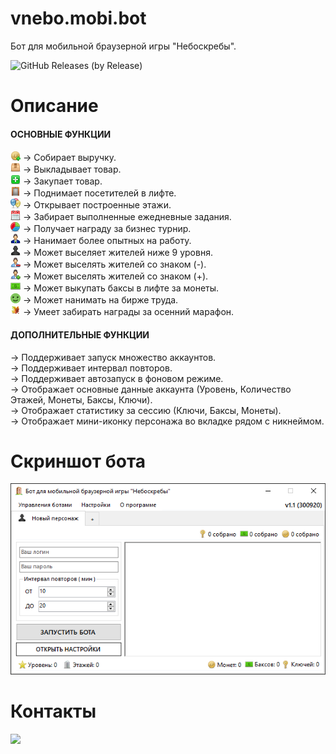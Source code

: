 # vnebo.mobi.bot
Бот для мобильной браузерной игры "Небоскребы".

![GitHub Releases (by Release)](https://img.shields.io/github/downloads/dekosik/vnebo.mobi.bot/v1.3/total?style=social)

# Описание
#### ОСНОВНЫЕ ФУНКЦИИ
<img src="https://raw.githubusercontent.com/dekosik/vnebo.mobi.bot/master/vnebo.mobi.bot/Resources/st_sold.png"> → Собирает выручку.
<br>
<img src="https://raw.githubusercontent.com/dekosik/vnebo.mobi.bot/master/vnebo.mobi.bot/Resources/st_stocked.png"> → Выкладывает товар.
<br>
<img src="https://raw.githubusercontent.com/dekosik/vnebo.mobi.bot/master/vnebo.mobi.bot/Resources/st_empty_plus.png"> → Закупает товар.
<br>
<img src="https://raw.githubusercontent.com/dekosik/vnebo.mobi.bot/master/vnebo.mobi.bot/Resources/tb_lift.png"> → Поднимает посетителей в лифте.
<br>
<img src="https://raw.githubusercontent.com/dekosik/vnebo.mobi.bot/master/vnebo.mobi.bot/Resources/st_builded.png"> → Открывает построенные этажи.
<br>
<img src="https://raw.githubusercontent.com/dekosik/vnebo.mobi.bot/master/vnebo.mobi.bot/Resources/quests.png"> → Забирает выполненные ежедневные задания.
<br>
<img src="https://raw.githubusercontent.com/dekosik/vnebo.mobi.bot/master/vnebo.mobi.bot/Resources/chart-pie.png"> → Получает награду за бизнес турнир.
<br>
<img src="https://raw.githubusercontent.com/dekosik/vnebo.mobi.bot/master/vnebo.mobi.bot/Resources/player-m-90o.png"> → Нанимает более опытных на работу.
<br>
<img src="https://raw.githubusercontent.com/dekosik/vnebo.mobi.bot/master/vnebo.mobi.bot/Resources/man_no.png"> → Может выселяет жителей ниже 9 уровня.
<br>
<img src="https://raw.githubusercontent.com/dekosik/vnebo.mobi.bot/master/vnebo.mobi.bot/Resources/man_minus.png"> → Может выселять жителей со знаком (-).
<br>
<img src="https://raw.githubusercontent.com/dekosik/vnebo.mobi.bot/master/vnebo.mobi.bot/Resources/man_plus.png"> → Может выселять жителей со знаком (+).
<br>
<img src="https://raw.githubusercontent.com/dekosik/vnebo.mobi.bot/master/vnebo.mobi.bot/Resources/baks.png"> → Может выкупать баксы в лифте за монеты.
<br>
<img src="https://raw.githubusercontent.com/dekosik/vnebo.mobi.bot/master/vnebo.mobi.bot/Resources/sml_happy.png"> → Может нанимать на бирже труда.
<br>
<img src="https://raw.githubusercontent.com/dekosik/vnebo.mobi.bot/master/vnebo.mobi.bot/Resources/leaf-l.png"> → Умеет забирать награды за осенний марафон.

#### ДОПОЛНИТЕЛЬНЫЕ ФУНКЦИИ
→ Поддерживает запуск множество аккаунтов.
<br>
→ Поддерживает интервал повторов.
<br>
→ Поддерживает автозапуск в фоновом режиме.
<br>
→ Отображает основные данные аккаунта (Уровень, Количество Этажей, Монеты, Баксы, Ключи).
<br>
→ Отображает статистику за сессию (Ключи, Баксы, Монеты).
<br>
→ Отображает мини-иконку персонажа во вкладке рядом с никнеймом.

# Скриншот бота
![alt скриншот бота](https://raw.githubusercontent.com/dekosik/vnebo.mobi.bot/master/vnebo.mobi.bot/ScreenHistory/v1.1%20(300920).png)

# Контакты
[<img src="https://i.piccy.info/i9/c98a06bc98b6ea5af5ca6b535b5756a6/1600238761/42462/1396465/vnebo_mobi_bot.png" width="400px;">](https://vk.cc/9oWxgt)
